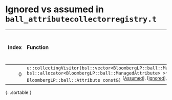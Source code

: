 # Ignored vs assumed in `ball_attributecollectorregistry.t`

<script src="../sorttable.js"></script>

|   Index | Function                                                                                                                                                                                                                                                                            |   Difference in number of lines |   Function size difference in bytes |   Number of lines in assumed build |   Number of bytes in assumed build |   Number of lines in ignored build |   Number of bytes in ignored build |
|--------:|:------------------------------------------------------------------------------------------------------------------------------------------------------------------------------------------------------------------------------------------------------------------------------------|--------------------------------:|------------------------------------:|-----------------------------------:|-----------------------------------:|-----------------------------------:|-----------------------------------:|
|       0 | `u::collectingVisitor(bsl::vector<BloombergLP::ball::ManagedAttribute, bsl::allocator<BloombergLP::ball::ManagedAttribute> >*, BloombergLP::ball::Attribute const&)` <sup>\[[Assumed](0-assume)\], \[[Ignored](0-none)\], \[[Diff](0.diff.html)\], \[[Prettier Diff](0-diff.html)\] |                             -33 |                                -128 |                                 74 |                                288 |                                107 |                                416 |
{: .sortable }
